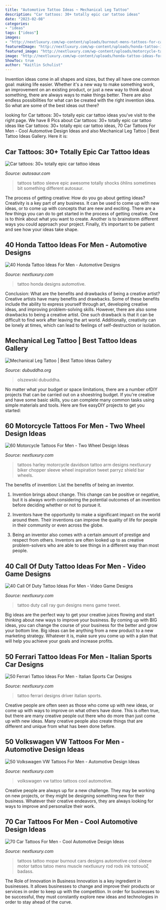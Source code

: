 ```yaml
---
title: "Automotive Tattoo Ideas ~ Mechanical Leg Tattoo"
description: "Car tattoos: 30+ totally epic car tattoo ideas"
date: "2023-02-08"
categories:
- "ideas"
tags: ["ideas"]
images:
- "http://nextluxury.com/wp-content/uploads/burnout-mens-tattoos-for-cars.jpg"
featuredImage: "http://nextluxury.com/wp-content/uploads/honda-tattoo-ideas-for-men-1.jpg"
featured_image: "http://nextluxury.com/wp-content/uploads/motorcycle-tattoo-mens-inspiration-ideas-on-arm.jpg"
image: "http://nextluxury.com/wp-content/uploads/honda-tattoo-ideas-for-men-1.jpg"
ShowToc: true
author: "Kaitlin Schulist"
---
```



Invention ideas come in all shapes and sizes, but they all have one common goal: making life easier. Whether it's a new way to make something work, an improvement on an existing product, or just a new way to think about something, there are always ways to make things better. There are also endless possibilities for what can be created with the right invention idea. So what are some of the best ideas out there?

	

		
looking for Car tattoos: 30+ totally epic car tattoo ideas you've visit to the right page. We have 8 Pics about Car tattoos: 30+ totally epic car tattoo ideas like Car tattoos: 30+ totally epic car tattoo ideas, 70 Car Tattoos For Men - Cool Automotive Design Ideas and also Mechanical Leg Tattoo | Best Tattoo Ideas Gallery. Here it is:
		
    
## Car Tattoos: 30+ Totally Epic Car Tattoo Ideas

<img loading=lazy src="http://www.autosaur.com/wp-content/uploads/2016/02/car-tattoos-featured-1.jpg" onerror="this.onerror=null;this.src='https://tse1.mm.bing.net/th?id=OIP.8yBy7Z7f6xr221DkpRmn6wHaEO&amp;pid=15.1';" alt="Car tattoos: 30+ totally epic car tattoo ideas">

_Source: autosaur.com_

>tattoos tattoo sleeve epic awesome totally shocks öhlins sometimes bit something different autosaur. 

	

The process of getting creative: How do you go about getting ideas?
Creativity is a key part of any business. It can be used to come up with new ideas, or to come up with concepts that are new and exciting. There are a few things you can do to get started in the process of getting creative. One is to think about what you want to create. Another is to brainstorm different ways you could approach your project. Finally, it’s important to be patient and see how your ideas take shape.

    
## 40 Honda Tattoo Ideas For Men - Automotive Designs

<img loading=lazy src="http://nextluxury.com/wp-content/uploads/honda-tattoo-ideas-for-men-1.jpg" onerror="this.onerror=null;this.src='https://tse4.mm.bing.net/th?id=OIP.LtFwFP6SxeGfNTVb14p43QAAAA&amp;pid=15.1';" alt="40 Honda Tattoo Ideas For Men - Automotive Designs">

_Source: nextluxury.com_

>tattoo honda designs automotive. 

	

Conclusion: What are the benefits and drawbacks of being a creative artist?
Creative artists have many benefits and drawbacks. Some of these benefits include the ability to express yourself through art, developing creative ideas, and improving problem-solving skills. However, there are also some drawbacks to being a creative artist. One such drawback is that it can be difficult to find work after leaving the art world. Additionally, creativity can be lonely at times, which can lead to feelings of self-destruction or isolation.

    
## Mechanical Leg Tattoo | Best Tattoo Ideas Gallery

<img loading=lazy src="https://www.dubuddha.org/wp-content/uploads/2016/04/Mechanical-Leg-Tattoo-by-Daniel-Olszewski-510x586.jpg" onerror="this.onerror=null;this.src='https://tse2.mm.bing.net/th?id=OIP.vuGSlgXhnQJcYgOC9wPboQHaIg&amp;pid=15.1';" alt="Mechanical Leg Tattoo | Best Tattoo Ideas Gallery">

_Source: dubuddha.org_

>olszewski dubuddha. 

	

No matter what your budget or space limitations, there are a number ofDIY projects that can be carried out on a shoestring budget. If you're creative and have some basic skills, you can complete many common tasks using simple materials and tools. Here are five easyDIY projects to get you started: 

    
## 60 Motorcycle Tattoos For Men - Two Wheel Design Ideas

<img loading=lazy src="http://nextluxury.com/wp-content/uploads/motorcycle-tattoo-mens-inspiration-ideas-on-arm.jpg" onerror="this.onerror=null;this.src='https://tse4.mm.bing.net/th?id=OIP.Om2j4Jvigw0ceCPS5yAqSQAAAA&amp;pid=15.1';" alt="60 Motorcycle Tattoos For Men - Two Wheel Design Ideas">

_Source: nextluxury.com_

>tattoos harley motorcycle davidson tattoo arm designs nextluxury biker chopper sleeve wheel inspiration tweet parryz shield bar wheels. 

	

The benefits of invention: List the benefits of being an inventor.
1. Invention brings about change. This change can be positive or negative, but it is always worth considering the potential outcomes of an invention before deciding whether or not to pursue it.
2. Inventors have the opportunity to make a significant impact on the world around them. Their inventions can improve the quality of life for people in their community or even across the globe.

3. Being an inventor also comes with a certain amount of prestige and respect from others. Inventors are often looked up to as creative problem-solvers who are able to see things in a different way than most people.

    
## 40 Call Of Duty Tattoo Ideas For Men - Video Game Designs

<img loading=lazy src="http://nextluxury.com/wp-content/uploads/mens-call-of-duty-tattoo-ideas-ray-gun-bicep.jpg" onerror="this.onerror=null;this.src='https://tse1.mm.bing.net/th?id=OIP.U52aRAoEBratwGWostqL8QHaHa&amp;pid=15.1';" alt="40 Call Of Duty Tattoo Ideas For Men - Video Game Designs">

_Source: nextluxury.com_

>tattoo duty call ray gun designs mens game tweet. 

	

Big ideas are the perfect way to get your creative juices flowing and start thinking about new ways to improve your business. By coming up with BIG ideas, you can change the course of your business for the better and grow your bottom line. Big ideas can be anything from a new product to a new marketing strategy. Whatever it is, make sure you come up with a plan that will help you achieve your goals and increase profits.

    
## 50 Ferrari Tattoo Ideas For Men - Italian Sports Car Designs

<img loading=lazy src="http://nextluxury.com/wp-content/uploads/good-ferrari-tattoo-designs-for-men.jpg" onerror="this.onerror=null;this.src='https://tse1.mm.bing.net/th?id=OIP.b_bcr4dbSOqSYn2x7P2cPwHaHa&amp;pid=15.1';" alt="50 Ferrari Tattoo Ideas For Men - Italian Sports Car Designs">

_Source: nextluxury.com_

>tattoo ferrari designs driver italian sports. 

	

Creative people are often seen as those who come up with new ideas, or come up with ways to improve on what others have done. This is often true, but there are many creative people out there who do more than just come up with new ideas. Many creative people also create things that are different and unique from what has been done before.

    
## 50 Volkswagen VW Tattoos For Men - Automotive Design Ideas

<img loading=lazy src="http://nextluxury.com/wp-content/uploads/male-with-cool-volkswagen-wv-tattoo-design-on-thigh.jpg" onerror="this.onerror=null;this.src='https://tse2.mm.bing.net/th?id=OIP.cJxbvVCmYXaA2wMCv-_nhAHaFj&amp;pid=15.1';" alt="50 Volkswagen VW Tattoos For Men - Automotive Design Ideas">

_Source: nextluxury.com_

>volkswagen vw tattoo tattoos cool automotive. 

	

Creative people are always up for a new challenge. They may be working on new projects, or they might be designing something new for their business. Whatever their creative endeavors, they are always looking for ways to improve and personalize their work.

    
## 70 Car Tattoos For Men - Cool Automotive Design Ideas

<img loading=lazy src="http://nextluxury.com/wp-content/uploads/burnout-mens-tattoos-for-cars.jpg" onerror="this.onerror=null;this.src='https://tse4.mm.bing.net/th?id=OIP.W_IiKHI4DJuAqa9vCWADXwHaGg&amp;pid=15.1';" alt="70 Car Tattoos For Men - Cool Automotive Design Ideas">

_Source: nextluxury.com_

>tattoos tattoo mopar burnout cars designs automotive cool sleeve motor tattos tatoo mens muscle nextluxury rod rods ink τατουάζ badass. 

	

The Role of Innovation in Business
Innovation is a key ingredient in businesses. It allows businesses to change and improve their products or services in order to keep up with the competition. In order for businesses to be successful, they must constantly explore new ideas and technologies in order to stay ahead of the curve.

